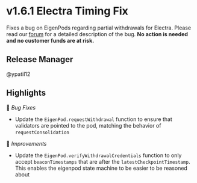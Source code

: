 # v1.6.1 Electra Timing Fix

Fixes a bug on EigenPods regarding partial withdrawals for Electra. Please read our [forum]() for a detailed description of the bug. **No action is needed and no customer funds are at risk.**

## Release Manager

@ypatil12 

## Highlights

🐛 *Bug Fixes*
- Update the `EigenPod.requestWithdrawal` function to ensure that validators are pointed to the pod, matching the behavior of `requestConsolidation`

🔧 *Improvements*
- Update the `EigenPod.verifyWithdrawalCredentials` function to only accept `beaconTimestamps` that are after the `latestCheckpointTimestamp`. This enables the eigenpod state machine to be easier to be reasoned about 

